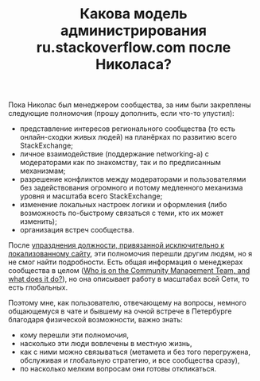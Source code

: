 ﻿---
title: "Какова модель администрирования ru.stackoverflow.com после Николаса?"
se.owner.user_id: 208074
se.owner.display_name: "Arhadthedev"
se.owner.link: "https://ru.meta.stackoverflow.com/users/208074/arhadthedev"
se.link: "https://ru.meta.stackoverflow.com/questions/12730/%d0%9a%d0%b0%d0%ba%d0%be%d0%b2%d0%b0-%d0%bc%d0%be%d0%b4%d0%b5%d0%bb%d1%8c-%d0%b0%d0%b4%d0%bc%d0%b8%d0%bd%d0%b8%d1%81%d1%82%d1%80%d0%b8%d1%80%d0%be%d0%b2%d0%b0%d0%bd%d0%b8%d1%8f-ru-stackoverflow-com-%d0%bf%d0%be%d1%81%d0%bb%d0%b5-%d0%9d%d0%b8%d0%ba%d0%be%d0%bb%d0%b0%d1%81%d0%b0"
se.question_id: 12730
se.post_type: question
---
<p>Пока Николас был менеджером сообщества, за ним были закреплены следующие полномочия (прошу дополнить, если что-то упустил):</p>
<ul>
<li>представление интересов регионального сообщества (то есть онлайн-сходки живых людей) на планёрках по развитию всего StackExchange;</li>
<li>личное взаимодействие (поддержание networking-а) с модераторами как по знакомству, так и по предписанным механизмам;</li>
<li>разрешение конфликтов между модераторами и пользователями без задействования огромного и потому медленного механизма уровня и масштаба всего StackExchange;</li>
<li>изменение локальных настроек логики и оформления (либо возможность по-быстрому связаться с теми, кто их может изменить);</li>
<li>организация встреч сообщества.</li>
</ul>
<p>После <a href="https://ru.meta.stackoverflow.com/q/12700/208074">упразднения должности, привязанной исключительно к локализованному сайту</a>, эти полномочия перешли другим людям, но я не смог найти подробности. Есть общая информация о менеджерах сообщества в целом (<a href="https://meta.stackexchange.com/q/99338/357761">Who is on the Community Management Team, and what does it do?</a>), но она описывает работу в масштабах всей Сети, то есть глобальных.</p>
<p>Поэтому мне, как пользователю, отвечающему на вопросы, немного общающемуся в чате и бывшему на очной встрече в Петербурге благодаря физической возможности, важно знать:</p>
<ul>
<li>кому перешли эти полномочия,</li>
<li>насколько эти люди вовлечены в местную жизнь,</li>
<li>как с ними можно связываться (метамета и без того перегружена, обслуживая и глобальную стратегию, и  все сообщества сразу),</li>
<li>по насколько мелким вопросам они готовы откликаться.</li>
</ul>
